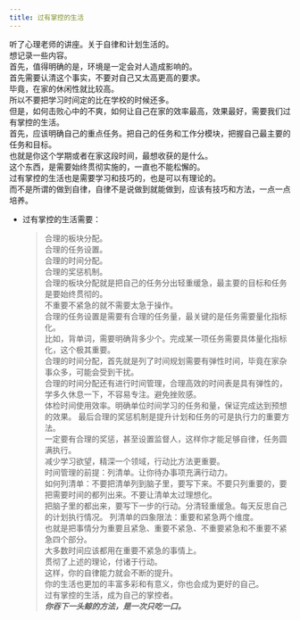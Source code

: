 ```yaml
---
title: 过有掌控的生活
---
```

听了心理老师的讲座。关于自律和计划生活的。  
想记录一些内容。  
首先，值得明确的是，环境是一定会对人造成影响的。  
首先需要认清这个事实，不要对自己又太高更高的要求。  
毕竟，在家的休闲性就比较高。  
所以不要把学习时间定的比在学校的时候还多。  
但是，如何击败心中的不爽，如何让自己在家的效率最高，效果最好，需要我们过有掌控的生活。  
首先，应该明确自己的重点任务。把自己的任务和工作分模块，把握自己最主要的任务和目标。  
也就是你这个学期或者在家这段时间，最想收获的是什么。  
这个东西，是需要始终贯彻实施的，一直也不能松懈的。  
过有掌控的生活也是需要学习和技巧的，也是可以有理论的。  
而不是所谓的做到自律，自律不是说做到就能做到，应该有技巧和方法，一点一点培养。  
* 过有掌控的生活需要：  
    > 合理的板块分配。  
    > 合理的任务设置。  
    > 合理的时间分配。  
    > 合理的奖惩机制。  
合理的板块分配就是把自己的任务分出轻重缓急，最主要的目标和任务是要始终贯彻的。  
不重要不紧急的就不需要太急于操作。  
合理的任务设置是需要有合理的任务量，最关键的是任务需要量化指标化。  
比如，背单词，需要明确背多少个。完成某一项任务需要具体量化指标化，这个极其重要。  
合理的时间分配，首先就是列了时间规划需要有弹性时间，毕竟在家杂事众多，可能会受到干扰。  
合理的时间分配还有进行时间管理，合理高效的时间表是具有弹性的，学多久休息一下，不容易专注。避免挫败感。  
体检时间使用效率。明确单位时间学习的任务和量，保证完成达到预想的效果。
最后合理的奖惩机制是提升计划和任务的可是执行力的重要方法。  
一定要有合理的奖惩，甚至设置监督人，这样你才能足够自律，任务圆满执行。  
减少学习欲望，精深一个领域，行动比方法更重要。  
时间管理的前提：列清单。让你待办事项充满行动力。  
如何列清单：不要把清单列到脑子里，要写下来。不要只列重要的，要把需要时间的都列出来。不要让清单太过理想化。  
把脑子里的都出来，要写下一步的行动。分清轻重缓急。每天反思自己的计划执行情况。
列清单的四象限法：重要和紧急两个维度。  
也就是把事情分为重要且紧急、重要不紧急、不重要紧急和不重要不紧急四个部分。  
大多数时间应该都用在重要不紧急的事情上。  
贯彻了上述的理论，付诸于行动。  
这样，你的自律能力就会不断的提升。  
你的生活也更加的丰富多彩和有意义，你也会成为更好的自己。  
过有掌控的生活，成为自己的掌控者。  
***你吞下一头鲸的方法，是一次只吃一口。***